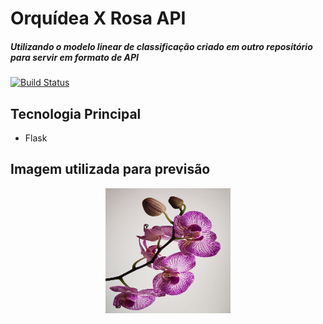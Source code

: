 # Orquídea X Rosa API
##### Utilizando o modelo linear de classificação criado em outro repositório para  servir em formato de API
[![Build Status](https://travis-ci.org/joemccann/dillinger.svg?branch=master)](https://travis-ci.org/joemccann/dillinger)

## Tecnologia Principal

- Flask

## Imagem utilizada para previsão
<div align="center">
  <img src="https://github.com/jeffersonmatheusdev/sklearn-API-flower-categorizer/blob/main/Prints/image_to_predict.jpg" width="200" height="200">
</div>
